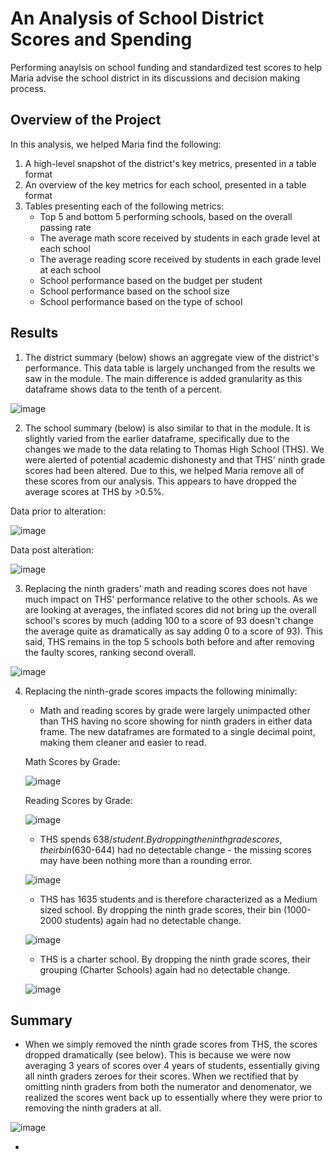 # An Analysis of School District Scores and Spending
Performing anaylsis on school funding and standardized test scores to help Maria advise the school district in its discussions and decision making process.

## Overview of the Project
In this analysis, we helped Maria find the following:
1. A high-level snapshot of the district's key metrics, presented in a table format
2. An overview of the key metrics for each school, presented in a table format
3. Tables presenting each of the following metrics:
    - Top 5 and bottom 5 performing schools, based on the overall passing rate
    - The average math score received by students in each grade level at each school
    - The average reading score received by students in each grade level at each school
    - School performance based on the budget per student
    - School performance based on the school size 
    - School performance based on the type of school

## Results
1. The district summary (below) shows an aggregate view of the district's performance. This data table is largely unchanged from the results we saw in the module. The main difference is added granularity as this dataframe shows data to the tenth of a percent. 

![image](https://user-images.githubusercontent.com/92613639/142089386-c04256a9-be52-4e56-8942-ba02b9a5910e.png)

2. The school summary (below) is also similar to that in the module. It is slightly varied from the earlier dataframe, specifically due to the changes we made to the data relating to Thomas High School (THS). We were alerted of potential academic dishonesty and that THS' ninth grade scores had been altered. Due to this, we helped Maria remove all of these scores from our analysis. This appears to have dropped the average scores at THS by >0.5%.

Data prior to alteration:

![image](https://user-images.githubusercontent.com/92613639/142090475-4ab3076e-b199-437e-8351-50e95590617c.png)

Data post alteration:

![image](https://user-images.githubusercontent.com/92613639/142089726-413377b9-98af-4eb7-a104-a3239b4302dc.png)

3. Replacing the ninth graders' math and reading scores does not have much impact on THS' performance relative to the other schools. As we are looking at averages, the inflated scores did not bring up the overall school's scores by much (adding 100 to a score of 93 doesn't change the average quite as dramatically as say adding 0 to a score of 93). This said, THS remains in the top 5 schools both before and after removing the faulty scores, ranking second overall.

![image](https://user-images.githubusercontent.com/92613639/142091178-a5bc3632-c3f4-4eb6-ae4d-4ba20146b0c8.png)

4. Replacing the ninth-grade scores impacts the following minimally:
    - Math and reading scores by grade were largely unimpacted other than THS having no score showing for ninth graders in either data frame. The new dataframes are formated to a single decimal point, making them cleaner and easier to read.
    
    Math Scores by Grade:
    
    ![image](https://user-images.githubusercontent.com/92613639/142091560-9f55af6b-1700-4a72-8032-7f782663bc44.png)
    
    Reading Scores by Grade:
    
    ![image](https://user-images.githubusercontent.com/92613639/142091648-797f38d1-02e8-4b53-b267-b5b643362a8e.png)

    - THS spends $638/student. By dropping the ninth grade scores, their bin ($630-644) had no detectable change - the missing scores may have been nothing more than a rounding error.
    
    ![image](https://user-images.githubusercontent.com/92613639/142091906-dec43415-0da6-4e36-8c3d-6299356d9173.png)

    - THS has 1635 students and is therefore characterized as a Medium sized school. By dropping the ninth grade scores, their bin (1000-2000 students) again had no detectable change.
    
    ![image](https://user-images.githubusercontent.com/92613639/142092145-50e9f931-56b2-418b-9616-aa26e77a0c7e.png)

    - THS is a charter school. By dropping the ninth grade scores, their grouping (Charter Schools) again had no detectable change.
    
    ![image](https://user-images.githubusercontent.com/92613639/142092279-7015d68e-865e-4ad4-aa27-471890d7a010.png)

## Summary
- When we simply removed the ninth grade scores from THS, the scores dropped dramatically (see below). This is because we were now averaging 3 years of scores over 4 years of students, essentially giving all ninth graders zeroes for their scores. When we rectified that by omitting ninth graders from both the numerator and denomenator, we realized the scores went back up to essentially where they were prior to removing the ninth graders at all.

![image](https://user-images.githubusercontent.com/92613639/142093555-eeecf8f5-d3f7-45fa-bad7-c31877b838bf.png)

- 

